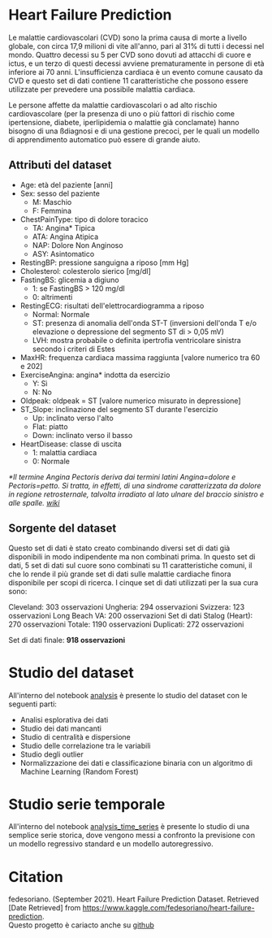 # Heart Failure Prediction

Le malattie cardiovascolari (CVD) sono la prima causa di morte a livello globale, con circa 17,9 milioni di vite all'anno, pari al 31% di tutti i decessi nel mondo. Quattro decessi su 5 per CVD sono dovuti ad attacchi di cuore e ictus, e un terzo di questi decessi avviene prematuramente in persone di età inferiore ai 70 anni. L'insufficienza cardiaca è un evento comune causato da CVD e questo set di dati contiene 11 caratteristiche che possono essere utilizzate per prevedere una possibile malattia cardiaca.

Le persone affette da malattie cardiovascolari o ad alto rischio cardiovascolare (per la presenza di uno o più fattori di rischio come ipertensione, diabete, iperlipidemia o malattie già conclamate) hanno bisogno di una ßdiagnosi e di una gestione precoci, per le quali un modello di apprendimento automatico può essere di grande aiuto.

## Attributi del dataset

- Age: età del paziente [anni]
- Sex: sesso del paziente 
    - M: Maschio
    - F: Femmina
- ChestPainType: tipo di dolore toracico 
    - TA: Angina* Tipica
    - ATA: Angina Atipica
    - NAP: Dolore Non Anginoso
    - ASY: Asintomatico
- RestingBP: pressione sanguigna a riposo [mm Hg]
- Cholesterol: colesterolo sierico [mg/dl]
- FastingBS: glicemia a digiuno 
    - 1: se FastingBS > 120 mg/dl
    - 0: altrimenti
- RestingECG: risultati dell'elettrocardiogramma a riposo 
    - Normal: Normale
    - ST: presenza di anomalia dell'onda ST-T (inversioni dell'onda T e/o elevazione o depressione del segmento ST di > 0,05 mV)
    - LVH: mostra probabile o definita ipertrofia ventricolare sinistra secondo i criteri di Estes
- MaxHR: frequenza cardiaca massima raggiunta [valore numerico tra 60 e 202]
- ExerciseAngina: angina* indotta da esercizio 
    - Y: Sì
    - N: No
- Oldpeak: oldpeak = ST [valore numerico misurato in depressione]
- ST_Slope: inclinazione del segmento ST durante l'esercizio 
    - Up: inclinato verso l'alto
    - Flat: piatto
    - Down: inclinato verso il basso
- HeartDisease: classe di uscita 
    - 1: malattia cardiaca
    - 0: Normale

_*Il termine Angina Pectoris deriva dai termini latini Angina=dolore e Pectoris=petto. Si tratta, in effetti, di una sindrome caratterizzata da dolore in regione retrosternale, talvolta irradiato al lato ulnare del braccio sinistro e alle spalle. [wiki](https://www.my-personaltrainer.it/cardiopatia-ischemica/angina.html)_

## Sorgente del dataset
Questo set di dati è stato creato combinando diversi set di dati già disponibili in modo indipendente ma non combinati prima. In questo set di dati, 5 set di dati sul cuore sono combinati su 11 caratteristiche comuni, il che lo rende il più grande set di dati sulle malattie cardiache finora disponibile per scopi di ricerca. I cinque set di dati utilizzati per la sua cura sono:

Cleveland: 303 osservazioni
Ungheria: 294 osservazioni
Svizzera: 123 osservazioni
Long Beach VA: 200 osservazioni
Set di dati Stalog (Heart): 270 osservazioni
Totale: 1190 osservazioni
Duplicati: 272 osservazioni

Set di dati finale: __918 osservazioni__

# Studio del dataset
All'interno del notebook [analysis](analysis.ipynb) è presente lo studio del dataset con le seguenti parti:
- Analisi esplorativa dei dati
- Studio dei dati mancanti
- Studio di centralità e dispersione
- Studio delle correlazione tra le variabili
- Studio degli outlier
- Normalizzazione dei dati e classificazione binaria con un algoritmo di Machine Learning (Random Forest)

# Studio serie temporale
All'interno del notebook [analysis_time_series](analysis_time_series.ipynb) è presente lo studio di una semplice serie storica, dove vengono messi a confronto la previsione con un modello regressivo standard e un modello autoregressivo.

# Citation
fedesoriano. (September 2021). Heart Failure Prediction Dataset. Retrieved [Date Retrieved] from https://www.kaggle.com/fedesoriano/heart-failure-prediction.  
Questo progetto è cariacto anche su [github](https://github.com/AngeloLongano/heart_failure_prediction.git)
